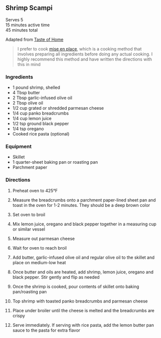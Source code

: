 ## Shrimp Scampi

Serves 5  
15 minutes active time  
45 minutes total  

Adapted from [Taste of Home](https://www.tasteofhome.com/recipes/shrimp-scampi/)

> I prefer to cook [mise en place](https://en.m.wikipedia.org/wiki/Mise_en_place), which is a cooking method that involves preparing all ingredients before doing any actual cooking. I highly recommend this method and have written the directions with this in mind

### Ingredients
* 1 pound shrimp, shelled
* 4 Tbsp butter
* 2 Tbsp garlic-infused olive oil
* 2 Tbsp olive oil
* 1/2 cup grated or shredded parmesan cheese
* 1/4 cup panko breadcrumbs
* 1/4 cup lemon juice
* 1/2 tsp ground black pepper
* 1/4 tsp oregano
* Cooked rice pasta (optional)

### Equipment
* Skillet
* 1 quarter-sheet baking pan or roasting pan
* Parchment paper


### Directions
1. Preheat oven to 425°F
1. Measure the breadcrumbs onto a parchment paper-lined sheet pan and toast in the oven for 1-2 minutes. They should be a deep brown color

1. Set oven to broil
1. Mix lemon juice, oregano and black pepper together in a measuring cup or similar vessel
1. Measure out parmesan cheese
1. Wait for oven to reach broil
1. Add butter, garlic-infused olive oil and regular olive oil to the skillet and place on medium-low heat
1. Once butter and oils are heated, add shrimp, lemon juice, oregano and black pepper. Stir gently and flip as needed
1. Once the shrimp is cooked, pour contents of skillet onto baking pan/roasting pan
1. Top shrimp with toasted panko breadcrumbs and parmesan cheese
1. Place under broiler until the cheese is melted and the breadcrumbs are crispy
1. Serve immediately. If serving with rice pasta, add the lemon butter pan sauce to the pasta for extra flavor
